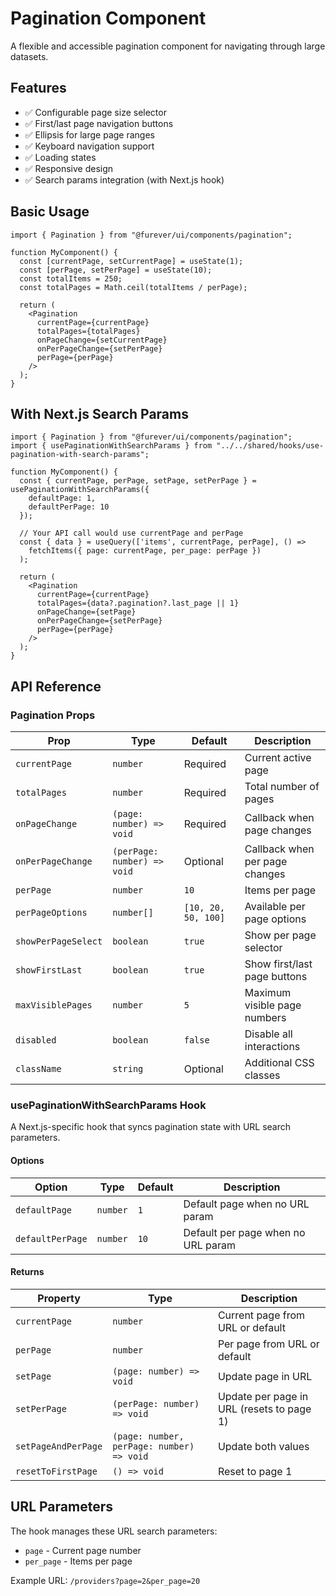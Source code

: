 # Pagination Component

A flexible and accessible pagination component for navigating through large datasets.

## Features

- ✅ Configurable page size selector
- ✅ First/last page navigation buttons
- ✅ Ellipsis for large page ranges
- ✅ Keyboard navigation support
- ✅ Loading states
- ✅ Responsive design
- ✅ Search params integration (with Next.js hook)

## Basic Usage

```tsx
import { Pagination } from "@furever/ui/components/pagination";

function MyComponent() {
  const [currentPage, setCurrentPage] = useState(1);
  const [perPage, setPerPage] = useState(10);
  const totalItems = 250;
  const totalPages = Math.ceil(totalItems / perPage);

  return (
    <Pagination
      currentPage={currentPage}
      totalPages={totalPages}
      onPageChange={setCurrentPage}
      onPerPageChange={setPerPage}
      perPage={perPage}
    />
  );
}
```

## With Next.js Search Params

```tsx
import { Pagination } from "@furever/ui/components/pagination";
import { usePaginationWithSearchParams } from "../../shared/hooks/use-pagination-with-search-params";

function MyComponent() {
  const { currentPage, perPage, setPage, setPerPage } = usePaginationWithSearchParams({
    defaultPage: 1,
    defaultPerPage: 10
  });

  // Your API call would use currentPage and perPage
  const { data } = useQuery(['items', currentPage, perPage], () =>
    fetchItems({ page: currentPage, per_page: perPage })
  );

  return (
    <Pagination
      currentPage={currentPage}
      totalPages={data?.pagination?.last_page || 1}
      onPageChange={setPage}
      onPerPageChange={setPerPage}
      perPage={perPage}
    />
  );
}
```

## API Reference

### Pagination Props

| Prop | Type | Default | Description |
|------|------|---------|-------------|
| `currentPage` | `number` | Required | Current active page |
| `totalPages` | `number` | Required | Total number of pages |
| `onPageChange` | `(page: number) => void` | Required | Callback when page changes |
| `onPerPageChange` | `(perPage: number) => void` | Optional | Callback when per page changes |
| `perPage` | `number` | `10` | Items per page |
| `perPageOptions` | `number[]` | `[10, 20, 50, 100]` | Available per page options |
| `showPerPageSelect` | `boolean` | `true` | Show per page selector |
| `showFirstLast` | `boolean` | `true` | Show first/last page buttons |
| `maxVisiblePages` | `number` | `5` | Maximum visible page numbers |
| `disabled` | `boolean` | `false` | Disable all interactions |
| `className` | `string` | Optional | Additional CSS classes |

### usePaginationWithSearchParams Hook

A Next.js-specific hook that syncs pagination state with URL search parameters.

#### Options

| Option | Type | Default | Description |
|--------|------|---------|-------------|
| `defaultPage` | `number` | `1` | Default page when no URL param |
| `defaultPerPage` | `number` | `10` | Default per page when no URL param |

#### Returns

| Property | Type | Description |
|----------|------|-------------|
| `currentPage` | `number` | Current page from URL or default |
| `perPage` | `number` | Per page from URL or default |
| `setPage` | `(page: number) => void` | Update page in URL |
| `setPerPage` | `(perPage: number) => void` | Update per page in URL (resets to page 1) |
| `setPageAndPerPage` | `(page: number, perPage: number) => void` | Update both values |
| `resetToFirstPage` | `() => void` | Reset to page 1 |

## URL Parameters

The hook manages these URL search parameters:

- `page` - Current page number
- `per_page` - Items per page

Example URL: `/providers?page=2&per_page=20`